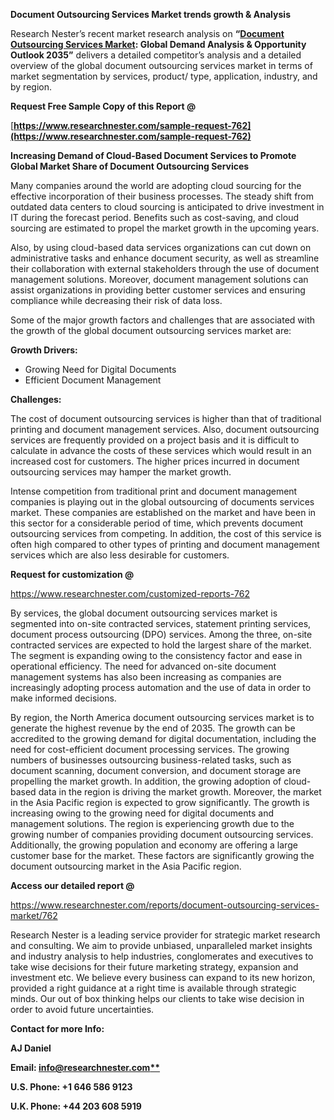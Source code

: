 ﻿**Document Outsourcing Services Market trends growth & Analysis**

Research Nester’s recent market research analysis on **“[Document Outsourcing Services Market](https://www.researchnester.com/reports/document-outsourcing-services-market/762): Global Demand Analysis & Opportunity Outlook 2035”** delivers a detailed competitor’s analysis and a detailed overview of the global document outsourcing services market in terms of market segmentation by services, product/ type, application, industry,  and by region.

**Request Free Sample Copy of this Report @**

[**https://www.researchnester.com/sample-request-762](https://www.researchnester.com/sample-request-762)** 

**Increasing Demand of Cloud-Based Document Services to Promote Global Market Share of Document Outsourcing Services**

Many companies around the world are adopting cloud sourcing for the effective incorporation of their business processes. The steady shift from outdated data centers to cloud sourcing is anticipated to drive investment in IT during the forecast period. Benefits such as cost-saving, and cloud sourcing are estimated to propel the market growth in the upcoming years. 

Also, by using cloud-based data services organizations can cut down on administrative tasks and enhance document security, as well as streamline their collaboration with external stakeholders through the use of document management solutions. Moreover, document management solutions can assist organizations in providing better customer services and ensuring compliance while decreasing their risk of data loss.

Some of the major growth factors and challenges that are associated with the growth of the global document outsourcing services market are:

**Growth Drivers:**

- Growing Need for Digital Documents
- Efficient Document Management 

**Challenges:**

The cost of document outsourcing services is higher than that of traditional printing and document management services. Also, document outsourcing services are frequently provided on a project basis and it is difficult to calculate in advance the costs of these services which would result in an increased cost for customers. The higher prices incurred in document outsourcing services may hamper the market growth. 

Intense competition from traditional print and document management companies is playing out in the global outsourcing of documents services market. These companies are established on the market and have been in this sector for a considerable period of time, which prevents document outsourcing services from competing. In addition, the cost of this service is often high compared to other types of printing and document management services which are also less desirable for customers.

**Request for customization @**

<https://www.researchnester.com/customized-reports-762> 

By services, the global document outsourcing services market is segmented into on-site contracted services, statement printing services, document process outsourcing (DPO) services. Among the three, on-site contracted services are expected to hold the largest share of the market. The segment is expanding owing to the consistency factor and ease in operational efficiency. The need for advanced on-site document management systems has also been increasing as companies are increasingly adopting process automation and the use of data in order to make informed decisions.

By region, the North America document outsourcing services market is to generate the highest revenue by the end of 2035. The growth can be accredited to the growing demand for digital documentation, including the need for cost-efficient document processing services. The growing numbers of businesses outsourcing business-related tasks, such as document scanning, document conversion, and document storage are propelling the market growth. In addition, the growing adoption of cloud-based data in the region is driving the market growth. Moreover, the market in the Asia Pacific region is expected to grow significantly. The growth is increasing owing to the growing need for digital documents and management solutions. The region is experiencing growth due to the growing number of companies providing document outsourcing services. Additionally, the growing population and economy are offering a large customer base for the market. These factors are significantly growing the document outsourcing market in the Asia Pacific region.

**Access our detailed report @**

<https://www.researchnester.com/reports/document-outsourcing-services-market/762> 

Research Nester is a leading service provider for strategic market research and consulting. We aim to provide unbiased, unparalleled market insights and industry analysis to help industries, conglomerates and executives to take wise decisions for their future marketing strategy, expansion and investment etc. We believe every business can expand to its new horizon, provided a right guidance at a right time is available through strategic minds. Our out of box thinking helps our clients to take wise decision in order to avoid future uncertainties.

**Contact for more Info:**

**AJ Daniel**

**Email: [info@researchnester.com**](mailto:info@researchnester.com)**

**U.S. Phone: +1 646 586 9123** 

**U.K. Phone: +44 203 608 5919**

